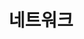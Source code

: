 ---
title: "네트워크" # 카테고리 이름
layout: category
permalink: /categories/network/ # url
author_profile: true
taxonomy: Network
sidebar:
    nav: "categories"
---
